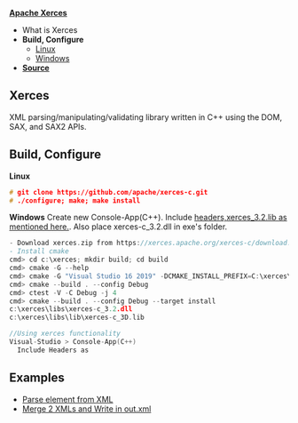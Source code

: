 **[Apache Xerces](https://xerces.apache.org/xerces-c/index.html)**
- What is Xerces
- **Build, Configure**
  - [Linux](#linux)
  - [Windows](#win)
- **[Source](#src)**

## Xerces
XML parsing/manipulating/validating library written in C++ using the DOM, SAX, and SAX2 APIs.

## Build, Configure
<a name=linux></a>
**Linux**
```c
# git clone https://github.com/apache/xerces-c.git
# ./configure; make; make install
```
<a name=win></a>
**Windows**
Create new Console-App(C++). Include [headers,xerces_3.2.lib as mentioned here.](/Libraries/Static_Dynamic). Also place xerces-c_3.2.dll in exe's folder.
```c
- Download xerces.zip from https://xerces.apache.org/xerces-c/download.cgi. Extract in c:\
- Install cmake
cmd> cd c:\xerces; mkdir build; cd build
cmd> cmake -G --help
cmd> cmake -G "Visual Studio 16 2019" -DCMAKE_INSTALL_PREFIX=C:\xerces\libs  (c:\xerces)path_to_xerces-c_source_having_CMakeLists.txt
cmd> cmake --build . --config Debug
cmd> ctest -V -C Debug -j 4
cmd> cmake --build . --config Debug --target install
c:\xerces\libs\xerces-c_3.2.dll
c:\xerces\libs\lib\xerces-c_3D.lib

//Using xerces functionality
Visual-Studio > Console-App(C++) 
  Include Headers as 
```

<a name=src></a>
## Examples
- [Parse element from XML](Parse_Element_From_XML_File.md)
- [Merge 2 XMLs and Write in out.xml](Merge_2_XMLs_and_Write_in_out_xml.md)

